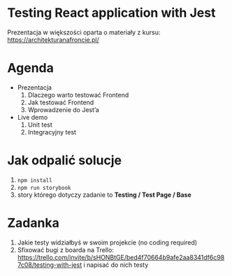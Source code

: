 # Testing React application with Jest

Prezentacja w większości oparta o materiały z kursu: https://architekturanafroncie.pl/

# Agenda

- Prezentacja
  1. Dlaczego warto testować Frontend
  2. Jak testować Frontend
  3. Wprowadzenie do Jest’a
- Live demo
  1. Unit test
  2. Integracyjny test

# Jak odpalić solucje

1. `npm install`
2. `npm run storybook`
3. story którego dotyczy zadanie to **Testing / Test Page / Base**

# Zadanka

1. Jakie testy widziałbyś w swoim projekcie (no coding required)
2. Sfixować bugi z boarda na Trello: https://trello.com/invite/b/sHONBtGE/bed4f70664b9afe2aa8341df6c987c08/testing-with-jest i napisać do nich testy
